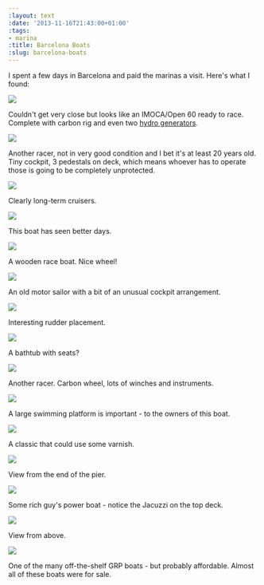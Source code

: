 ```yaml
---
:layout: text
:date: '2013-11-16T21:43:00+01:00'
:tags:
- marina
:title: Barcelona Boats
:slug: barcelona-boats
---
```

I spent a few days in Barcelona and paid the marinas a visit. Here's what I found:

![](http://media.tumblr.com/eeaca39929b423ff49f6d7d5214b9102/tumblr_inline_mwdi8635LU1qcydz0.jpg)

Couldn't get very close but looks like an IMOCA/Open 60 ready to race. Complete with carbon rig and even two [hydro generators](http://bluewaterproject.org/post/61306539165/power-on-board).

![](http://media.tumblr.com/11c65f47addefca0971f1a4b6ce6a9c9/tumblr_inline_mwdi9yiMKR1qcydz0.jpg)

Another racer, not in very good condition and I bet it's at least 20 years old. Tiny cockpit, 3 pedestals on deck, which means whoever has to operate those is going to be completely unprotected.

![](http://media.tumblr.com/2b02c1c962f7d6e2b95452acbf59d013/tumblr_inline_mwdid5hI4S1qcydz0.jpg)

Clearly long-term cruisers.

![](http://media.tumblr.com/d01f52d6f28f0b890551fe86bff4542b/tumblr_inline_mwdie8nhK11qcydz0.jpg)

This boat has seen better days.

![](http://media.tumblr.com/316f5a19cce6e37fd34989a0e2756f64/tumblr_inline_mwdifvmS9l1qcydz0.jpg)

A wooden race boat. Nice wheel!

![](http://media.tumblr.com/1c12f0a871886c371c2dc501472dad44/tumblr_inline_mwdih5KFDK1qcydz0.jpg)

An old motor sailor with a bit of an unusual cockpit arrangement.

![](http://media.tumblr.com/994b5ce191ff8c46c21c6af055678a4e/tumblr_inline_mwdiib3elm1qcydz0.jpg)

Interesting rudder placement.

![](http://media.tumblr.com/6f1496a14e02a1b6a67e0b9a6eb618d1/tumblr_inline_mwdijeoPTA1qcydz0.jpg)

A bathtub with seats?

![](http://media.tumblr.com/5b18eec7cb35a233d6c3c2a80cb8bb1e/tumblr_inline_mwdil0yiYa1qcydz0.jpg)

Another racer. Carbon wheel, lots of winches and instruments.

![](http://media.tumblr.com/2223be1e39efce30e3f192d4f045db0f/tumblr_inline_mwdinhTgQB1qcydz0.jpg)

A large swimming platform is important - to the owners of this boat.

![](http://media.tumblr.com/693b7b706430efa93a3edf17e4e548b4/tumblr_inline_mwdioyWOIV1qcydz0.jpg)

A classic that could use some varnish.

![](http://media.tumblr.com/157cb8b4d117ca5b566388522701dbee/tumblr_inline_mwdiqhvJtc1qcydz0.jpg)

View from the end of the pier.

![](http://media.tumblr.com/7115db7774fcde8792f942fe048e24f4/tumblr_inline_mwdire7Wr81qcydz0.jpg)

Some rich guy's power boat - notice the Jacuzzi on the top deck.

![](http://media.tumblr.com/744daccedf1f28940f896696a1f24dd4/tumblr_inline_mwditpUXx51qcydz0.jpg)

View from above.

![](http://media.tumblr.com/b7806b6ca6c9ca7de027914598e5f3db/tumblr_inline_mwdiuxLtUF1qcydz0.jpg)

One of the many off-the-shelf GRP boats - but probably affordable. Almost all of these boats were for sale.
